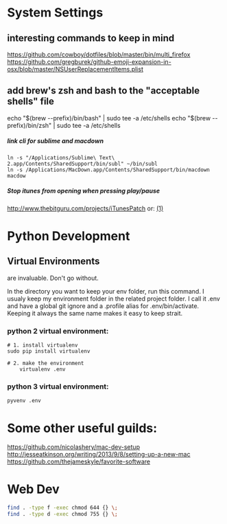 # System Settings

## interesting commands to keep in mind
https://github.com/cowboy/dotfiles/blob/master/bin/multi_firefox
https://github.com/gregburek/github-emoji-expansion-in-osx/blob/master/NSUserReplacementItems.plist

## add brew's zsh and bash to the "acceptable shells" file
echo "$(brew --prefix)/bin/bash" | sudo tee -a /etc/shells
echo "$(brew --prefix)/bin/zsh" | sudo tee -a /etc/shells

##### link cli for sublime and macdown
	ln -s "/Applications/Sublime\ Text\ 2.app/Contents/SharedSupport/bin/subl" ~/bin/subl
	ln -s /Applications/MacDown.app/Contents/SharedSupport/bin/macdown macdow

##### Stop itunes from opening when pressing play/pause
http://www.thebitguru.com/projects/iTunesPatch or: [(1)][1]

# Python Development

## Virtual Environments
are invaluable. Don't go without.

In the directory you want to keep your env folder, run this command. I usualy keep my environment folder in the related project folder. I call it .env and have a global git ignore and a .profile alias for .env/bin/activate. Keeping it always the same name makes it easy to keep strait.

### python 2 virtual environment:

	# 1. install virtualenv
	sudo pip install virtualenv

	# 2. make the environment
		virtualenv .env

### python 3 virtual environment:

	pyvenv .env


# Some other useful guilds:
https://github.com/nicolashery/mac-dev-setup
http://jesseatkinson.org/writing/2013/9/8/setting-up-a-new-mac
https://github.com/thejameskyle/favorite-software

# Web Dev

```bash
find . -type f -exec chmod 644 {} \;
find . -type d -exec chmod 755 {} \;
```

[1]: http://example.com/  "Optional Title Here"
